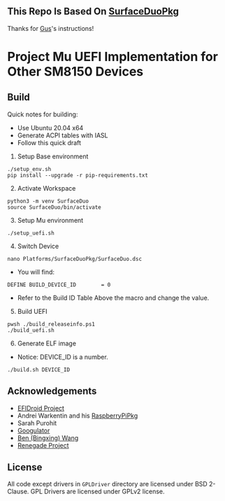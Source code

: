 ## This Repo Is Based On [SurfaceDuoPkg](https://github.com/Woa-Project/SurfaceDuoPkg/)
 Thanks for [Gus](https://github.com/gus33000)'s instructions!

# Project Mu UEFI Implementation for Other SM8150 Devices

## Build 

Quick notes for building:

- Use Ubuntu 20.04 x64
- Generate ACPI tables with IASL
- Follow this quick draft


1. Setup Base environment
```
./setup_env.sh
pip install --upgrade -r pip-requirements.txt
```

2. Activate Workspace
```
python3 -m venv SurfaceDuo
source SurfaceDuo/bin/activate
```

3. Setup Mu environment
```
./setup_uefi.sh
```

4. Switch Device
```
nano Platforms/SurfaceDuoPkg/SurfaceDuo.dsc
```
 * You will find:
```
DEFINE BUILD_DEVICE_ID        = 0
```
 * Refer to the Build ID Table Above the macro and change the value.

5. Build UEFI
```
pwsh ./build_releaseinfo.ps1
./build_uefi.sh
```

6. Generate ELF image
 * Notice: DEVICE_ID is a number. 
```
./build.sh DEVICE_ID
```

## Acknowledgements

- [EFIDroid Project](http://efidroid.org)
- Andrei Warkentin and his [RaspberryPiPkg](https://github.com/andreiw/RaspberryPiPkg)
- Sarah Purohit
- [Googulator](https://github.com/Googulator/)
- [Ben (Bingxing) Wang](https://github.com/imbushuo/)
- [Renegade Project](https://github.com/edk2-porting/)

## License

All code except drivers in `GPLDriver` directory are licensed under BSD 2-Clause. 
GPL Drivers are licensed under GPLv2 license.
